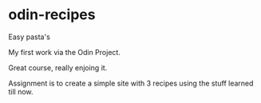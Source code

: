 # odin-recipes
Easy pasta's

My first work via the Odin Project.

Great course, really enjoing it.

Assignment is to create a simple site with 3 recipes using the stuff learned till now.
